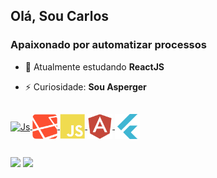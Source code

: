 <h2 align="left">Olá, Sou Carlos</h2>
<h3 align="left">Apaixonado por automatizar processos</h3>

- 🌱 Atualmente estudando **ReactJS**

- ⚡ Curiosidade: **Sou Asperger**

##

<p align="left">
  
  <a href="https://www.php.net" target="_blank">
    <img align="center" alt="Js" height="40" width="40" src="https://mblogthumb-phinf.pstatic.net/MjAxNzA1MDhfMTYw/MDAxNDk0MjQwMTM1MjE3.FLF8jkuAmuEHRUiGOJm71rAZghs6vwQQVkDwMEhGoegg.MYEcZ2ky13dSuDOwnqHKgl7PRs0IFCzLEmvVToSzwWog.PNG.crehacktive3/php.png?type=w800">
  </a>

  <a href="https://laravel.com/" target="_blank">
    <img align="center" alt="Js" height="40" width="40" src="https://raw.githubusercontent.com/devicons/devicon/master/icons/laravel/laravel-plain.svg">
  </a>
  
  <a href="https://developer.mozilla.org/en-US/docs/Web/JavaScript" target="_blank">
   <img align="center" alt="Js" height="40" width="40" src="https://raw.githubusercontent.com/devicons/devicon/master/icons/javascript/javascript-plain.svg">
  </a>
  
  <a href="https://angular.io/" target="_blank">
   <img align="center" alt="Js" height="40" width="40" src="https://raw.githubusercontent.com/devicons/devicon/2ae2a900d2f041da66e950e4d48052658d850630/icons/angularjs/angularjs-plain.svg">
  </a>
  
  <a href="https://flutter.dev/" target="_blank">
   <img align="center" alt="Js" height="40" width="40" src="https://raw.githubusercontent.com/devicons/devicon/2ae2a900d2f041da66e950e4d48052658d850630/icons/flutter/flutter-plain.svg">
  </a>

</p>

##

<p align="left">
  <a href="https://www.linkedin.com/in/carlospessin" target="_blank"><img src="https://img.shields.io/badge/-LinkedIn-%230077B5?style=for-the-badge&logo=linkedin&logoColor=white" target="_blank"></a> 
  <a href="https://instagram.com/carlospessin" target="_blank"><img src="https://img.shields.io/badge/-Instagram-%23E4405F?style=for-the-badge&logo=instagram&logoColor=white" target="_blank"></a>
</p>


<!-- <p><img align="left" src="https://github-readme-stats.vercel.app/api/top-langs?username=carlospessin&show_icons=true&locale=en&layout=compact" alt="carlospessin" /></p> -->
